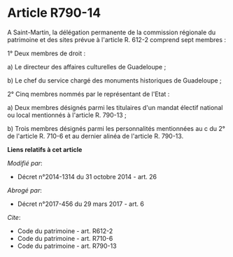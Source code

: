 # Article R790-14

A Saint-Martin, la délégation permanente de la commission régionale du patrimoine et des sites prévue à l'article R. 612-2
comprend sept membres : 

1° Deux membres de droit : 

a) Le directeur des affaires culturelles de Guadeloupe ; 

b) Le chef du service chargé des monuments historiques de Guadeloupe ; 

2° Cinq membres nommés par le représentant de l'Etat : 

a) Deux membres désignés parmi les titulaires d'un mandat électif national ou local mentionnés à l'article R. 790-13 ; 

b) Trois membres désignés parmi les personnalités mentionnées au c du 2° de l'article R. 710-6 et au dernier alinéa de
l'article R. 790-13.

**Liens relatifs à cet article**

_Modifié par_:

  - Décret n°2014-1314 du 31 octobre 2014 - art. 26

_Abrogé par_:

  - Décret n°2017-456 du 29 mars 2017 - art. 6

_Cite_:

  - Code du patrimoine - art. R612-2
  - Code du patrimoine - art. R710-6
  - Code du patrimoine - art. R790-13

